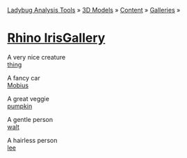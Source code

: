 ﻿[Ladybug Analysis Tools]( ../../../../index.html  ) &raquo; [3D Models]( ../../../index.html ) &raquo;
[Content]( ../../index.html ) &raquo; [Galleries]( ../index.html ) &raquo;

[Rhino IrisGallery]( index.html )
===


A very nice creature  
[thing]( #http://datable.net/WebGL/h/js/data.jsoncx=-212#cy=163#cz=221#tx=17#ty=73#tz=-35 )  

A fancy car  
[Mobius]( #http://rhino.willemderks.com/mobius/js/data.json )  

A great veggie  
[pumpkin]( #https://jaanga.github.io/3d-models/js/ado/pumpkin.js#sx=11#sy=11#sz=11#cx=5#cy=73#cz=59#tx=-8#ty=7#tz=1 )  

A gentle person  
[walt]( #https://mrdoob.github.io/three.js/examples/obj/walt/WaltHead_bin.js#cx=-42#cy=-23#cz=111#tx=-8#ty=-5#tz=-10 )

A hairless person  
[lee]( #https://mrdoob.github.io/three.js/examples/obj/leeperrysmith/LeePerrySmith.js#sx=15#sy=15#sz=15#cx=-71#cy=19#cz=157 )